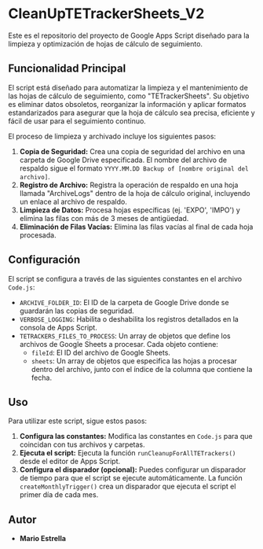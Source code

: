 # CleanUpTETrackerSheets_V2

Este es el repositorio del proyecto de Google Apps Script diseñado para la limpieza y optimización de hojas de cálculo de seguimiento.

## Funcionalidad Principal

El script está diseñado para automatizar la limpieza y el mantenimiento de las hojas de cálculo de seguimiento, como "TETrackerSheets". Su objetivo es eliminar datos obsoletos, reorganizar la información y aplicar formatos estandarizados para asegurar que la hoja de cálculo sea precisa, eficiente y fácil de usar para el seguimiento continuo.

El proceso de limpieza y archivado incluye los siguientes pasos:

1.  **Copia de Seguridad:** Crea una copia de seguridad del archivo en una carpeta de Google Drive especificada. El nombre del archivo de respaldo sigue el formato `YYYY.MM.DD Backup of [nombre original del archivo]`.
2.  **Registro de Archivo:** Registra la operación de respaldo en una hoja llamada "ArchiveLogs" dentro de la hoja de cálculo original, incluyendo un enlace al archivo de respaldo.
3.  **Limpieza de Datos:** Procesa hojas específicas (ej. 'EXPO', 'IMPO') y elimina las filas con más de 3 meses de antigüedad.
4.  **Eliminación de Filas Vacías:** Elimina las filas vacías al final de cada hoja procesada.

## Configuración

El script se configura a través de las siguientes constantes en el archivo `Code.js`:

*   `ARCHIVE_FOLDER_ID`: El ID de la carpeta de Google Drive donde se guardarán las copias de seguridad.
*   `VERBOSE_LOGGING`: Habilita o deshabilita los registros detallados en la consola de Apps Script.
*   `TETRACKERS_FILES_TO_PROCESS`: Un array de objetos que define los archivos de Google Sheets a procesar. Cada objeto contiene:
    *   `fileId`: El ID del archivo de Google Sheets.
    *   `sheets`: Un array de objetos que especifica las hojas a procesar dentro del archivo, junto con el índice de la columna que contiene la fecha.

## Uso

Para utilizar este script, sigue estos pasos:

1.  **Configura las constantes:** Modifica las constantes en `Code.js` para que coincidan con tus archivos y carpetas.
2.  **Ejecuta el script:** Ejecuta la función `runCleanupForAllTETrackers()` desde el editor de Apps Script.
3.  **Configura el disparador (opcional):** Puedes configurar un disparador de tiempo para que el script se ejecute automáticamente. La función `createMonthlyTrigger()` crea un disparador que ejecuta el script el primer día de cada mes.

## Autor

*   **Mario Estrella**